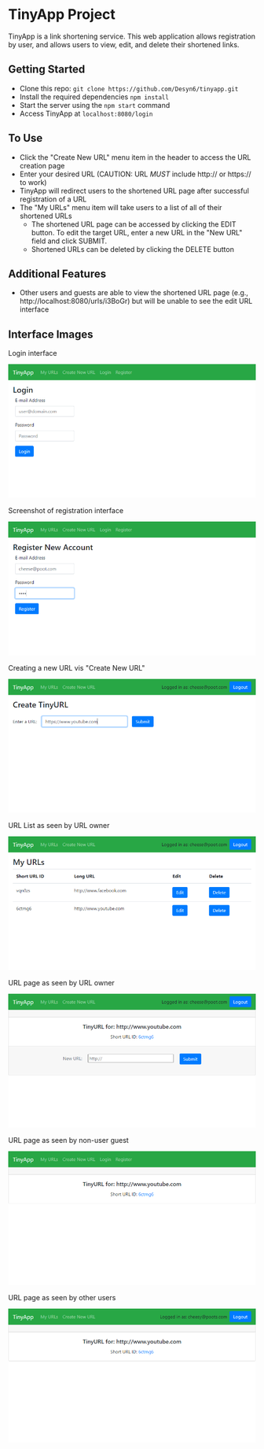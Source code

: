 # TinyApp Project

TinyApp is a link shortening service. This web application allows registration by user, and allows users to view, edit, and delete their shortened links. 

## Getting Started

- Clone this repo: `git clone https://github.com/Desyn6/tinyapp.git`
- Install the required dependencies `npm install`
- Start the server using the `npm start` command
- Access TinyApp at  `localhost:8080/login`

## To Use

- Click the "Create New URL" menu item in the header to access the URL creation page
- Enter your desired URL (CAUTION: URL *MUST* include http:// or https:// to work)
- TinyApp will redirect users to the shortened URL page after successful registration of a URL
- The "My URLs" menu item will take users to a list of all of their shortened URLs
  - The shortened URL page can be accessed by clicking the EDIT button. To edit the target URL, enter a new URL in the "New URL" field and click SUBMIT.
  - Shortened URLs can be deleted by clicking the DELETE button

## Additional Features

- Other users and guests are able to view the shortened URL page (e.g., http://localhost:8080/urls/i3BoGr) but will be unable to see the edit URL interface

## Interface Images
Login interface

![Screenshot of login interface](./README_Files/Fig1.png)

Screenshot of registration interface

![Registration interface](./README_Files/Fig2.png)

Creating a new URL vis "Create New URL"

![Create new URL](./README_Files/Fig3.png)

URL List as seen by URL owner

![URL list](./README_Files/Fig4.png)

URL page as seen by URL owner

![URL page as seen by URL owner](./README_Files/Fig5.png)

URL page as seen by non-user guest

![URL page as seen by non-user guest](./README_Files/Fig6.png)

URL page as seen by other users

![URL page as seen by other users](./README_Files/Fig7.png)